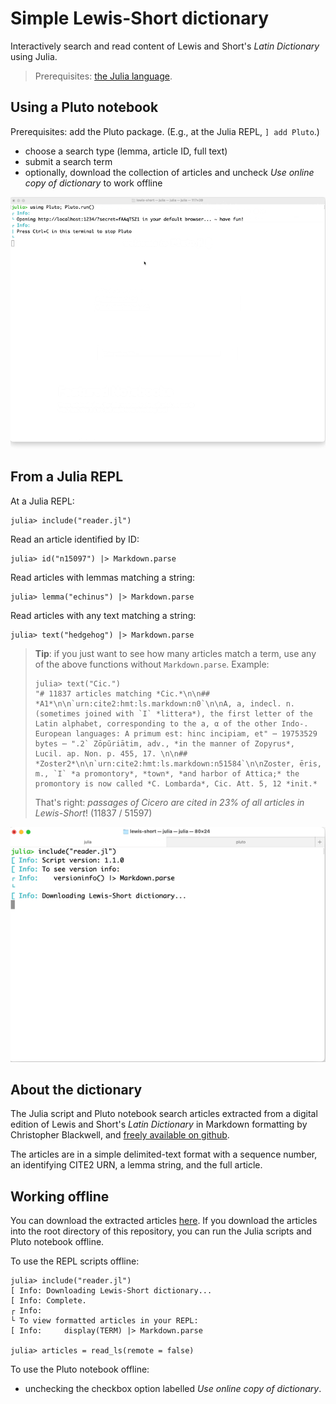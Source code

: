 # Simple Lewis-Short dictionary

Interactively search and read content of Lewis and Short's *Latin Dictionary* using Julia.

> Prerequisites: [the Julia language](https://julialang.org/downloads/).


## Using a Pluto notebook

Prerequisites: add the Pluto package.  (E.g., at the Julia REPL, `] add Pluto`.)

- choose a search type (lemma, article ID, full text)
- submit a search term
- optionally, download the collection of articles and uncheck *Use online copy of dictionary* to work offline

!["Pluto notebook"](./lewis-short-plutonb.gif)

## From a Julia REPL

At a Julia REPL:

```{julia}
julia> include("reader.jl")
```

Read an article identified by ID:


```{julia}
julia> id("n15097") |> Markdown.parse
```

Read articles with lemmas matching a string:

```{julia}
julia> lemma("echinus") |> Markdown.parse
```

Read articles with any text matching a string:

```{julia}
julia> text("hedgehog") |> Markdown.parse
```

> **Tip**: if you just want to see how many articles match a term, use any of the above functions without `Markdown.parse`.  Example:
>
> ```{julia}
> julia> text("Cic.")
> "# 11837 articles matching *Cic.*\n\n## *A1*\n\n`urn:cite2:hmt:ls.markdown:n0`\n\nA, a, indecl. n. (sometimes joined with `I` *littera*), the first letter of the Latin alphabet, corresponding to the a, α of the other Indo-. European languages: A primum est: hinc incipiam, et" ⋯ 19753529 bytes ⋯ ".2` Zōpŭriātim, adv., *in the manner of Zopyrus*, Lucil. ap. Non. p. 455, 17. \n\n## *Zoster2*\n\n`urn:cite2:hmt:ls.markdown:n51584`\n\nZoster, ēris, m., `I` *a promontory*, *town*, *and harbor of Attica;* the promontory is now called *C. Lombarda*, Cic. Att. 5, 12 *init.*
> ```
>
> That's right: *passages of Cicero are cited in 23% of all articles in Lewis-Short*! (11837 / 51597)


!["REPL"](./lewis-short-repl-1.1.gif)


## About the dictionary

The Julia script and Pluto notebook search articles extracted from a digital edition of Lewis and Short's *Latin Dictionary* in Markdown formatting by Christopher Blackwell, and [freely available on github](https://github.com/Eumaeus/cex_lewis_and_short).

The articles are in a simple delimited-text format with a sequence number, an identifying CITE2 URN, a lemma string, and the full article. 

## Working offline

You can download the extracted articles [here](http://shot.holycross.edu/lexica/ls-articles.cex). If you download the articles into the root directory of this repository, you can run the Julia scripts and Pluto notebook offline.

To use the REPL scripts offline:

```{julia}
julia> include("reader.jl")
[ Info: Downloading Lewis-Short dictionary...
[ Info: Complete.
┌ Info: 
└ To view formatted articles in your REPL:
[ Info:     display(TERM) |> Markdown.parse

julia> articles = read_ls(remote = false)

```


To use the Pluto notebook offline:

- unchecking the checkbox option labelled *Use online copy of dictionary*.
